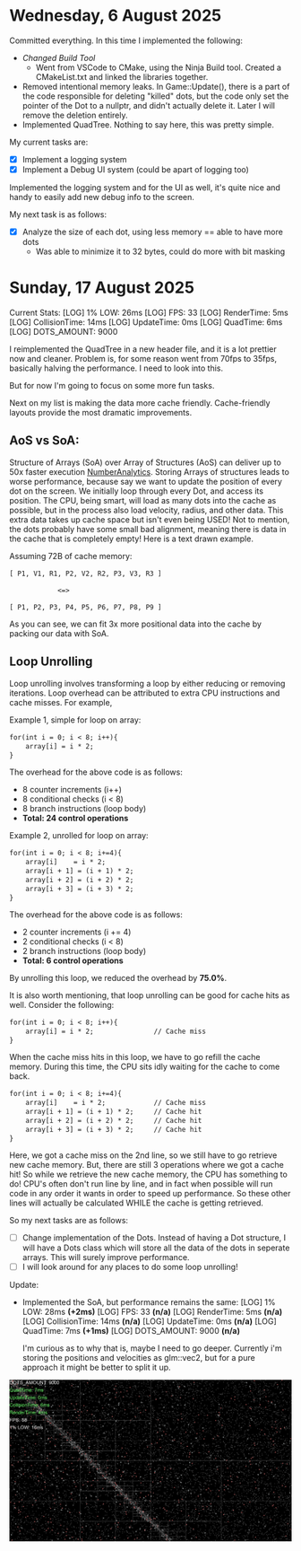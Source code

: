 
# Wednesday, 6 August 2025
Committed everything. In this time I implemented the following:
 - *Changed Build Tool*
    - Went from VSCode to CMake, using the Ninja Build tool. Created a CMakeList.txt and linked the libraries together.
 - Removed intentional memory leaks. In Game::Update(), there is a part of the code responsible for deleting "killed" dots, but the code only set the pointer of the Dot to a nullptr, and didn't actually delete it. Later I will remove the deletion entirely.
 - Implemented QuadTree. Nothing to say here, this was pretty simple.

My current tasks are:
 - [x] Implement a logging system
 - [x] Implement a Debug UI system (could be apart of logging too)

Implemented the logging system and for the UI as well, it's quite nice and handy to easily add new debug info to the screen.

My next task is as follows:
 - [x] Analyze the size of each dot, using less memory == able to have more dots
    - Was able to minimize it to 32 bytes, could do more with bit masking

# Sunday, 17 August 2025
Current Stats:
    [LOG] 1% LOW: 26ms
    [LOG] FPS: 33
    [LOG] RenderTime: 5ms
    [LOG] CollisionTime: 14ms
    [LOG] UpdateTime: 0ms
    [LOG] QuadTime: 6ms
    [LOG] DOTS_AMOUNT: 9000


I reimplemented the QuadTree in a new header file, and it is a lot prettier now and cleaner. Problem is, for some reason went
from 70fps to 35fps, basically halving the performance. I need to look into this.

But for now I'm going to focus on some more fun tasks. 

Next on my list is making the data more cache friendly. Cache-friendly layouts provide the most dramatic improvements. 

## AoS vs SoA:
Structure of Arrays (SoA) over Array of Structures (AoS) can deliver up to 50x faster execution [NumberAnalytics](https://www.numberanalytics.com/blog/ultimate-guide-to-cache-memory-optimization). Storing Arrays of structures leads to worse performance, because say we want to update the position of every dot on the screen. We initially loop through every Dot, and access its position. The CPU, being smart, will load as many dots into the cache as possible, but in the process also load velocity, radius, and other data. This extra data takes up cache space but isn't even being USED! Not to mention, the dots probably have some small bad alignment, meaning there is data in the cache that is completely empty! Here is a text drawn example.

Assuming 72B of cache memory:
```
[ P1, V1, R1, P2, V2, R2, P3, V3, R3 ]
```
                <=>
```
[ P1, P2, P3, P4, P5, P6, P7, P8, P9 ]
```

As you can see, we can fit 3x more positional data into the cache by packing our data with
SoA.

## Loop Unrolling 
Loop unrolling involves transforming a loop by either reducing or removing iterations. Loop
overhead can be attributed to extra CPU instructions and cache misses. For example,

Example 1, simple for loop on array:
```
for(int i = 0; i < 8; i++){
    array[i] = i * 2;
}
```

The overhead for the above code is as follows:
 - 8 counter increments (i++)
 - 8 conditional checks (i < 8)
 - 8 branch instructions (loop body)
 - **Total: 24 control operations**

Example 2, unrolled for loop on array:
```
for(int i = 0; i < 8; i+=4){
    array[i]    = i * 2;
    array[i + 1] = (i + 1) * 2;
    array[i + 2] = (i + 2) * 2;
    array[i + 3] = (i + 3) * 2;
}
```

The overhead for the above code is as follows:
 - 2 counter increments (i += 4)
 - 2 conditional checks (i < 8)
 - 2 branch instructions (loop body)
 - **Total: 6 control operations**

By unrolling this loop, we reduced the overhead by **75.0%**.

It is also worth mentioning, that loop unrolling can be good for cache hits as well. Consider the
following:
```
for(int i = 0; i < 8; i++){
    array[i] = i * 2;               // Cache miss
}
```

When the cache miss hits in this loop, we have to go refill the cache memory. During this time,
the CPU sits idly waiting for the cache to come back.

```
for(int i = 0; i < 8; i+=4){
    array[i]    = i * 2;            // Cache miss
    array[i + 1] = (i + 1) * 2;     // Cache hit
    array[i + 2] = (i + 2) * 2;     // Cache hit
    array[i + 3] = (i + 3) * 2;     // Cache hit
}
```

Here, we got a cache miss on the 2nd line, so we still have to go retrieve new cache memory. But,
there are still 3 operations where we got a cache hit! So while we retrieve the new cache memory,
the CPU has something to do! CPU's often don't run line by line, and in fact when possible will
run code in any order it wants in order to speed up performance. So these other lines will
actually be calculated WHILE the cache is getting retrieved.

So my next tasks are as follows:
 - [ ] Change implementation of the Dots. Instead of having a Dot structure, I will have a Dots
 class which will store all the data of the dots in seperate arrays. This will surely improve
 performance.
 - [ ] I will look around for any places to do some loop unrolling!

Update:
 - Implemented the SoA, but performance remains the same:
    [LOG] 1% LOW: 28ms          **(+2ms)**
    [LOG] FPS: 33               **(n/a)**
    [LOG] RenderTime: 5ms       **(n/a)**    
    [LOG] CollisionTime: 14ms   **(n/a)**
    [LOG] UpdateTime: 0ms       **(n/a)**
    [LOG] QuadTime: 7ms         **(+1ms)**
    [LOG] DOTS_AMOUNT: 9000     **(n/a)**
    
    I'm curious as to why that is, maybe I need to go deeper. Currently i'm storing the positions
    and velocities as glm::vec2, but for a pure approach it might be better to split it up.

![woahhh](images/2025-08-17-screenshot.png)

